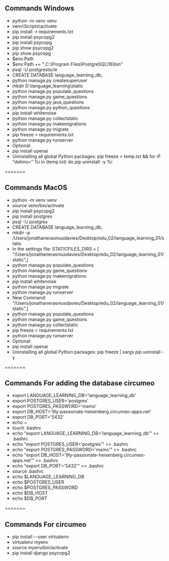 ## Commands Windows

- python -m venv venv
- venv\Scripts\activate
- pip install -r requirements.txt
- pip install psycopg2
- pip install psycopg
- pip show psycopg2
- pip show psycopg
- $env:Path
- $env:Path += ";C:\Program Files\PostgreSQL\16\bin"
- psql -U postgreslscle
- CREATE DATABASE language_learning_db;
- python manage.py createsuperuser
- mkdir D:\language_learning\static
- python manage.py populate_questions
- python manage.py game_questions
- python manage.py java_questions
- python manage.py python_questions 
- pip install whitenoise
- python manage.py collectstatic
- python manage.py makemigrations
- python manage.py migrate
- pip freeze > requirements.txt
- python manage.py runserver
- Optional:
- pip install openai
- Uninstalling all global Python packages: pip freeze > temp.txt && for /F "delims=" %i in (temp.txt) do pip uninstall -y %i

=======

## Commands MacOS

- python -m venv venv
- source venv/bin/activate
- pip install psycopg2
- pip install postgres
- psql -U postgres
- CREATE DATABASE language_learning_db;
- mkdir -p /Users/jonathanerasmusdavies/Desktop/edu_02/language_learning_01/static
- In the settings file: STATICFILES_DIRS = [
  "/Users/jonathanerasmusdavies/Desktop/edu_02/language_learning_01/static",]
- python manage.py populate_questions
- python manage.py game_questions
- python manage.py makemigrations
- pip install whitenoise
- python manage.py migrate
- python manage.py runserver
- New Command:
  "/Users/jonathanerasmusdavies/Desktop/edu_02/language_learning_01/static",]
- python manage.py populate_questions
- python manage.py game_questions
- python manage.py collectstatic
- pip freeze > requirements.txt
- python manage.py runserver
- Optional:
- pip install openai
- Uninstalling all global Python packages: pip freeze | xargs pip uninstall -y

=======

## Commands For adding the database circumeo

- export LANGUAGE_LEARNING_DB='language_learning_db'
- export POSTGRES_USER='postgres'
- export POSTGRES_PASSWORD='mamo'
- export DB_HOST='9ly-passionate-heisenberg.circumeo-apps.net'
- export DB_PORT='5432'
- echo ~
- touch .bashrc
- echo "export LANGUAGE_LEARNING_DB='language_learning_db'" >> .bashrc
- echo "export POSTGRES_USER='postgres'" >> .bashrc
- echo "export POSTGRES_PASSWORD='mamo'" >> .bashrc
- echo "export DB_HOST='9ly-passionate-heisenberg.circumeo-apps.net'" >> .bashrc
- echo "export DB_PORT='5432'" >> .bashrc
- source .bashrc
- echo $LANGUAGE_LEARNING_DB
- echo $POSTGRES_USER
- echo $POSTGRES_PASSWORD
- echo $DB_HOST
- echo $DB_PORT

=======

## Commands For circumeo

- pip install --user virtualenv
- virtualenv myenv
- source myenv/bin/activate
- pip install django psycopg2
